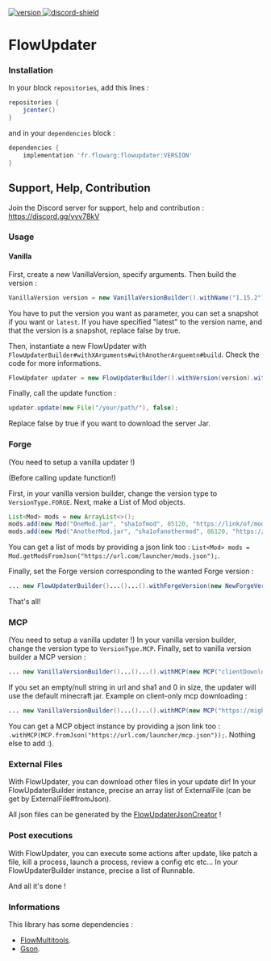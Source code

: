 [version]: https://api.bintray.com/packages/flowarg/maven/FlowUpdater/images/download.svg
[download]: https://bintray.com/flowarg/maven/FlowUpdater/_latestVersion
[discord-shield]: https://discordapp.com/api/guilds/730758985376071750/widget.png
[discord-invite]: https://discord.gg/dN6HWHp

[ ![version][] ][download]
[ ![discord-shield][] ][discord-invite]

# FlowUpdater

### Installation

In your block `repositories`, add this lines :
```groovy
repositories {
    jcenter() 
}
```

and in your `dependencies` block :
```groovy
dependencies {
    implementation 'fr.flowarg:flowupdater:VERSION'
}
```

## Support, Help, Contribution
Join the Discord server for support, help and contribution : https://discord.gg/yvv78kV

### Usage

#### Vanilla

First, create a new VanillaVersion, specify arguments.
Then build the version :
```java
VanillaVersion version = new VanillaVersionBuilder().withName("1.15.2").withSnapshot(false).withVersionType(VersionType.VANILLA).build();
```
You have to put the version you want as parameter, you can set a snapshot if you want or `latest`.
If you have specified "latest" to the version name, and that the version is a snapshot, replace false by true.

Then, instantiate a new FlowUpdater with ``FlowUpdaterBuilder#withXArguments#withAnotherArguemtn#build``. Check the code for more informations.
```java
FlowUpdater updater = new FlowUpdaterBuilder().withVersion(version).withUpdaterOptions(new UpdaterOptions(false, true, false)).build();
```

Finally, call the update function :
```java
updater.update(new File("/your/path/"), false);
```
Replace false by true if you want to download the server Jar.

### Forge
(You need to setup a vanilla updater !)

(Before calling update function!)

First, in your vanilla version builder, change the version type to `VersionType.FORGE`.
Next, make a List of Mod objects.
```java
List<Mod> mods = new ArrayList<>();
mods.add(new Mod("OneMod.jar", "sha1ofmod", 85120, "https://link/of/mod.jar"));
mods.add(new Mod("AnotherMod.jar", "sha1ofanothermod", 86120, "https://link/of/another/mod.jar"));
```
You can get a list of mods by providing a json link too : `List<Mod> mods = Mod.getModsFromJson("https://url.com/launcher/mods.json");`.

Finally, set the Forge version corresponding to the wanted Forge version :
```java
... new FlowUpdaterBuilder()...()...().withForgeVersion(new NewForgeVersion("31.2.30", version, logger /* Same as the updater */, callback /* Same as the updater */, mods)); // NewForgeVersion -> 1.12.2-14.23.5.2851 1.16.2 ; OldForgeVersion -> 1.7 1.12
```
That's all!

### MCP
(You need to setup a vanilla updater !)
In your vanilla version builder, change the version type to `VersionType.MCP`.
Finally, set to vanilla version builder a MCP version :
```java
... new VanillaVersionBuilder()...()...().withMCP(new MCP("clientDownloadURL", "name", "clientSha1", "author", "serverDownloadURL", "serverSha1", 1215, 20525));
```
If you set an empty/null string in url and sha1 and 0 in size, the updater will use the default minecraft jar.
Example on client-only mcp downloading :
```java
... new VanillaVersionBuilder()...()...().withMCP(new MCP("https://mighya.eu/resources/Client.jar", "client.jar", "f2c219e485831af2bae9464eebbe4765128c6ad6", "Kohala", "", "", 23005862, 210052));
```
You can get a MCP object instance by providing a json link too : `.withMCP(MCP.fromJson("https://url.com/launcher/mcp.json"));`.
Nothing else to add :).

### External Files
With FlowUpdater, you can download other files in your update dir!
In your FlowUpdaterBuilder instance, precise an array list of ExternalFile (can be get by ExternalFile#fromJson).

All json files can be generated by the [FlowUpdaterJsonCreator](https://github.com/FlowArg/FlowUpdaterJsonCreator) !

### Post executions
With FlowUpdater, you can execute some actions after update, like patch a file, kill a process, launch a process, review a config etc etc...
In your FlowUpdaterBuilder instance, precise a list of Runnable.

And all it's done !

### Informations
This library has some dependencies :
- [FlowMultitools](https://github.com/FlowArg/FlowMultitools).
- [Gson](https://github.com/Google/Gson).
